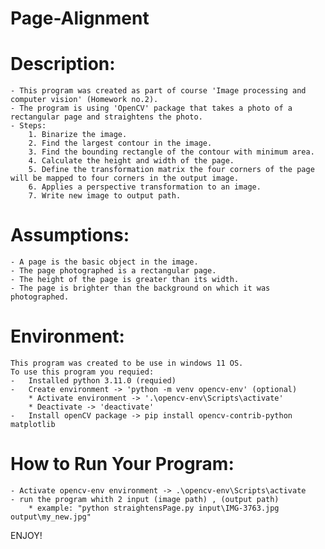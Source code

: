 # Page-Alignment
# Description:
    - This program was created as part of course 'Image processing and computer vision' (Homework no.2).
    - The program is using 'OpenCV' package that takes a photo of a rectangular page and straightens the photo.
    - Steps:
        1. Binarize the image.
        2. Find the largest contour in the image.
        3. Find the bounding rectangle of the contour with minimum area.
        4. Calculate the height and width of the page.
        5. Define the transformation matrix the four corners of the page will be mapped to four corners in the output image.
        6. Applies a perspective transformation to an image.
        7. Write new image to output path.

# Assumptions:
    - A page is the basic object in the image.
    - The page photographed is a rectangular page.
    - The height of the page is greater than its width.
    - The page is brighter than the background on which it was photographed.


# Environment:
    This program was created to be use in windows 11 OS.
    To use this program you requied:
    -   Installed python 3.11.0 (requied)
    -   Create environment -> 'python -m venv opencv-env' (optional)
        * Activate environment -> '.\opencv-env\Scripts\activate'
        * Deactivate -> 'deactivate'
    -   Install openCV package -> pip install opencv-contrib-python matplotlib

# How to Run Your Program:
    - Activate opencv-env environment -> .\opencv-env\Scripts\activate
    - run the program whith 2 input (image path) , (output path)
        * example: "python straightensPage.py input\IMG-3763.jpg output\my_new.jpg"

ENJOY!
